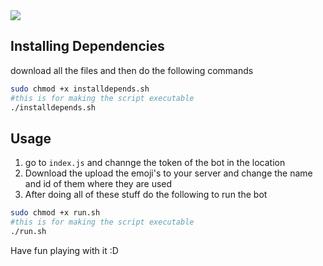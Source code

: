 

<img src="https://cdn.discordapp.com/attachments/774847277092962345/774847506777374772/standard.gif">


## Installing Dependencies

download all the files and then do the following commands

```bash
sudo chmod +x installdepends.sh
#this is for making the script executable
./installdepends.sh
```

## Usage

1. go to `index.js` and channge the token of the bot in the location
2. Download the upload the emoji's to your server and change the name and id of them where they are used
2. After doing all of these stuff do the following to run the bot
```bash
sudo chmod +x run.sh
#this is for making the script executable
./run.sh
```

Have fun playing with it :D 
